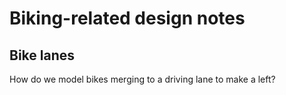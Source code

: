 # Biking-related design notes

## Bike lanes

How do we model bikes merging to a driving lane to make a left?
